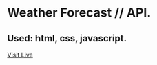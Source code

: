 # Weather Forecast // API.
## Used: html, css, javascript.
[Visit Live](https://giorgigok.github.io/weather-forecast---Giorgi-Gokadze/)
